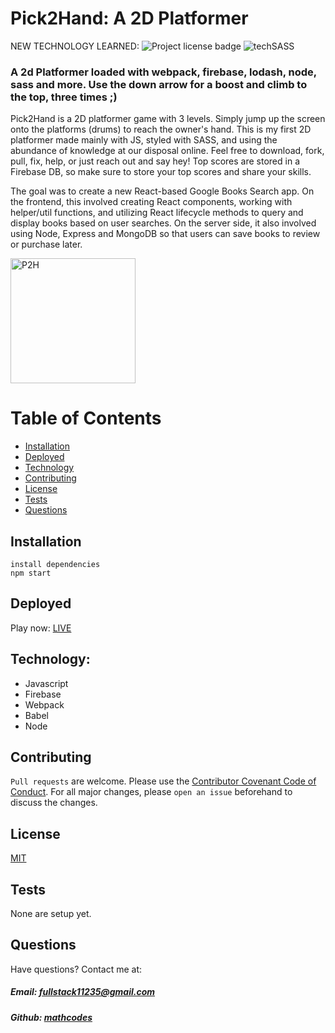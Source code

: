 # Pick2Hand: A 2D Platformer 

NEW TECHNOLOGY LEARNED: ![Project license badge](https://img.shields.io/badge/license-MIT-blue) ![techSASS](https://img.shields.io/badge/style-SASS-purple)

### A 2d Platformer loaded with webpack, firebase, lodash, node, sass and more. Use the down arrow for a boost and climb to the top, three times ;)

Pick2Hand is a 2D platformer game with 3 levels. Simply jump up the screen onto the platforms (drums) to reach the owner's hand. This is my first 2D platformer made mainly with JS, styled with SASS, and using the abundance of knowledge at our disposal online. Feel free to download, fork, pull, fix, help, or just reach out and say hey! Top scores are stored in a Firebase DB, so make sure to store your top scores and share your skills. 



The goal was to create a new React-based Google Books Search app. On the frontend, this involved creating React components, working with helper/util functions, and utilizing React lifecycle methods to query and display books based on user searches. On the server side, it also involved using Node, Express and MongoDB so that users can save books to review or purchase later.

<img src ="https://github.com/mathcodes/pick2hand/blob/master/Pick2Hand.jpg" alt="P2H" width="auto" height="200px" />

# Table of Contents
  * [Installation](#Installation)
  * [Deployed](#Deployed)
  * [Technology](#Technology)
  * [Contributing](#Contributing)
  * [License](#License)
  * [Tests](#License)
  * [Questions](#Questions)


## Installation
 
```
install dependencies
npm start
```

## Deployed
Play now: [LIVE](https://mathcodes.github.io/pick2hand/)

## Technology:
  * Javascript
  * Firebase
  * Webpack
  * Babel
  * Node

## Contributing
`Pull requests` are welcome. Please use the [Contributor Covenant Code of Conduct](https://www.contributor-covenant.org/version/2/0/code_of_conduct/code_of_conduct.md). For all major changes, please `open an issue` beforehand to discuss the changes.

## License 
[MIT](https://github.com/mathcodes/Book-Search/blob/master/LICENSE)  

## Tests 
None are setup yet.

## Questions  
Have questions? Contact me at:
##### Email: fullstack11235@gmail.com
##### Github: [mathcodes](https://github.com/mathcodes)
